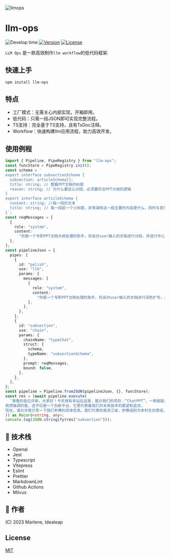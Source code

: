 ![llmops](https://github.com/IdeaLeap/llm-ops/assets/49270362/58faaf56-e581-45cf-8915-6368041dc68c)

# llm-ops
<p>
<img src="https://wakatime.com/badge/user/5bfd81bc-9515-462b-a942-069791b283b7/project/af5f20a2-48c4-4ffb-81b8-7c330a9ee330.svg?style=flat-square"  alt="Develop time"/>
<a href="https://www.npmjs.com/package/llm-ops"><img src="https://img.shields.io/npm/v/llm-ops.svg?style=flat&colorA=18181B&colorB=28CF8D" alt="Version"></a>
<a href="./LICENSE"><img src="https://img.shields.io/github/license/idealeap/llm-ops.svg?style=flat&colorA=18181B&colorB=28CF8D" alt="License"></a>
</p>

`LLM Ops` 是一款高效制作`llm workflow`的低代码框架.

## 快速上手

```bash
npm install llm-ops
```

## 特点

- 工厂模式：无需关心内部实现，开箱即用。
- 低代码：只需一段JSON即可实现完整流程。
- TS支持：完全基于TS支持，且有TsDoc注释。
- Workflow：快速构建llm应用流程，助力高效开发。

## 使用例程

```ts
import { Pipeline, PipeRegistry } from "llm-ops";
const funcStore = PipeRegistry.init();
const schema = `
export interface subsectionSchema {
  subsection: articleSchema[];
  title: string; // 整篇PPT文稿的标题
  reason: string; // 为什么要这么分段，必须要符合PPT大纲的逻辑
}
export interface articleSchema {
  content: string; //每一段的文本
  title: string; // 每一段起一个小标题，非常凝练这一段主要的内容是什么，同时与其他段落保持一个一致性的风格
}`;
const reqMessages = [
  {
    role: "system",
    content:
      "你是一个专职PPT文稿大纲处理的助手，将会对user输入的文稿进行分段，并进行中心点提取成小标题。给出整篇PPT文稿的标题,分段的理由，每段小标题和对应的内容。",
  },
];
const pipelineJson = {
  pipes: [
    {
      id: "polish",
      use: "llm",
      params: {
        messages: [
          {
            role: "system",
            content:
              "你是一个专职PPT文稿处理的助手，将会对user输入的文稿进行润色扩写，内容补充，但是原来的一些信息要点不丢失。",
          },
        ],
      },
    },
    {
      id: "subsection",
      use: "chain",
      params: {
        chainName: "typeChat",
        struct: {
          schema,
          typeName: "subsectionSchema",
        },
        prompt: reqMessages,
        bound: false,
      },
    },
  ],
};
const pipeline = Pipeline.fromJSON(pipelineJson, {}, funcStore);
const res = (await pipeline.execute(
  `尊敬的各位评审，大家好！今天我有幸站在这里，展示我们的项目：“ChatPPT”，一款赋能新时代、引领PPT制作革命的创新平台。
我想强调的是，这不仅是一个创新平台，它更代表着我们对未来技术的展望和追求。
现在，请允许我分享一下我们参赛的具体信息。我们代表的是浙江省，参赛组别为本科生创意组，所属高校为杭州电子科技大学。`,
)) as Record<string, any>;
console.log(JSON.stringify(res["subsection"]));
```


## 🎨 技术栈

- Openai
- Jest
- Typescript
- Vitepress
- Eslint
- Prettier
- MarkdownLint
- Github Actions
- Milvus

## 📄 作者

(C) 2023 Marlene, Idealeap

## License

[MIT](./LICENSE)
